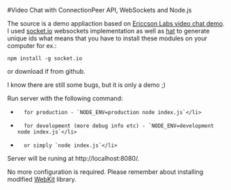 #Video Chat with ConnectionPeer API, WebSockets and Node.js

The source is a demo appliaction based on [Ericcson Labs video chat demo](https://labs.ericsson.com/apis/web-real-time-communication/).
I used [socket.io](https://github.com/LearnBoost/Socket.IO) websockets implementation as well as [hat](https://github.com/substack/node-hat) to generate unique ids
what means that you have to install these modules on your computer for ex.:

`npm install -g socket.io`

or download if from github.
  
I know there are still some bugs, but it is only a demo ;)

Run server with the following command: 

+		for production - `NODE_ENV=production node index.js`</li>
+		for development (more debug info etc) - `NODE_ENV=development node index.js`</li>
+		or simply `node index.js`</li>

Server will be runing at http://localhost:8080/.

No more configuration is required. Please remember about installing modified [WebKit](https://labs.ericsson.com/apis/web-real-time-communication/downloads) library.


